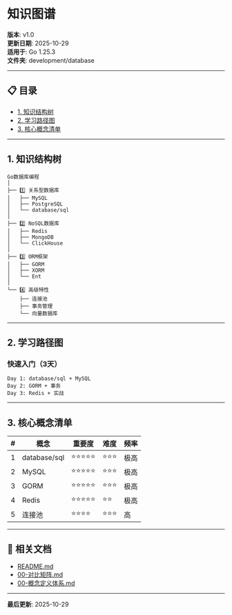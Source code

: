 ﻿# 知识图谱

**版本**: v1.0  
**更新日期**: 2025-10-29  
**适用于**: Go 1.25.3  
**文件夹**: development/database

---

## 📋 目录

- [1. 知识结构树](#1.-知识结构树)
- [2. 学习路径图](#2.-学习路径图)
- [3. 核心概念清单](#3.-核心概念清单)

---

## 1. 知识结构树

```text
Go数据库编程
│
├── 1️⃣ 关系型数据库
│   ├── MySQL
│   ├── PostgreSQL
│   └── database/sql
│
├── 2️⃣ NoSQL数据库
│   ├── Redis
│   ├── MongoDB
│   └── ClickHouse
│
├── 3️⃣ ORM框架
│   ├── GORM
│   ├── XORM
│   └── Ent
│
└── 4️⃣ 高级特性
    ├── 连接池
    ├── 事务管理
    └── 向量数据库
```

---

## 2. 学习路径图

### 快速入门（3天）

```text
Day 1: database/sql + MySQL
Day 2: GORM + 事务
Day 3: Redis + 实战
```

---

## 3. 核心概念清单

| # | 概念 | 重要度 | 难度 | 频率 |
|---|------|--------|------|------|
| 1 | database/sql | ⭐⭐⭐⭐⭐ | ⭐⭐⭐ | 极高 |
| 2 | MySQL | ⭐⭐⭐⭐⭐ | ⭐⭐⭐ | 极高 |
| 3 | GORM | ⭐⭐⭐⭐⭐ | ⭐⭐⭐ | 极高 |
| 4 | Redis | ⭐⭐⭐⭐⭐ | ⭐⭐ | 极高 |
| 5 | 连接池 | ⭐⭐⭐⭐ | ⭐⭐⭐ | 高 |

---

## 🔗 相关文档

- [README.md](./README.md)
- [00-对比矩阵.md](./00-对比矩阵.md)
- [00-概念定义体系.md](./00-概念定义体系.md)

---

**最后更新**: 2025-10-29
